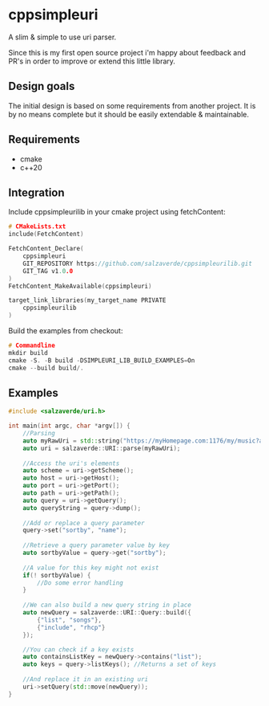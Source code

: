 # cppsimpleuri
A slim & simple to use uri parser.

Since this is my first open source project i'm happy about feedback and PR's in order to improve or extend this little library.

## Design goals
The initial design is based on some requirements from another project. It is by no means complete but it should be easily extendable & maintainable.

## Requirements
- cmake
- c++20

## Integration
Include cppsimpleurilib in your cmake project using fetchContent:
```cpp
# CMakeLists.txt
include(FetchContent)

FetchContent_Declare(
    cppsimpleuri
    GIT_REPOSITORY https://github.com/salzaverde/cppsimpleurilib.git
    GIT_TAG v1.0.0
)
FetchContent_MakeAvailable(cppsimpleuri)

target_link_libraries(my_target_name PRIVATE
    cppsimpleurilib
)
```

Build the examples from checkout:
```cpp
# Commandline
mkdir build
cmake -S. -B build -DSIMPLEURI_LIB_BUILD_EXAMPLES=On
cmake --build build/.
```

## Examples
```cpp
#include <salzaverde/uri.h>

int main(int argc, char *argv[]) {
    //Parsing
    auto myRawUri = std::string("https://myHomepage.com:1176/my/music?added=last");
    auto uri = salzaverde::URI::parse(myRawUri);
    
    //Access the uri's elements
    auto scheme = uri->getScheme();
    auto host = uri->getHost();
    auto port = uri->getPort();
    auto path = uri->getPath();
    auto query = uri->getQuery();
    auto queryString = query->dump();
    
    //Add or replace a query parameter
    query->set("sortby", "name");
    
    //Retrieve a query parameter value by key
    auto sortbyValue = query->get("sortby");
    
    //A value for this key might not exist
    if(! sortbyValue) {
        //Do some error handling
    }
       
    //We can also build a new query string in place
    auto newQuery = salzaverde::URI::Query::build({
        {"list", "songs"},
        {"include", "rhcp"}
    });

    //You can check if a key exists
    auto containsListKey = newQuery->contains("list");
    auto keys = query->listKeys(); //Returns a set of keys
    
    //And replace it in an existing uri
    uri->setQuery(std::move(newQuery));
}
```
